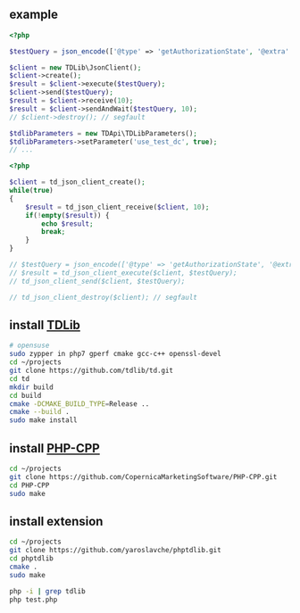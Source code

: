 ## example
```php
<?php

$testQuery = json_encode(['@type' => 'getAuthorizationState', '@extra' => 1.01234]);

$client = new TDLib\JsonClient();
$client->create();
$result = $client->execute($testQuery);
$client->send($testQuery);
$result = $client->receive(10);
$result = $client->sendAndWait($testQuery, 10);
// $client->destroy(); // segfault

$tdlibParameters = new TDApi\TDLibParameters();
$tdlibParameters->setParameter('use_test_dc', true);
// ...
```

```php
<?php

$client = td_json_client_create();
while(true)
{
    $result = td_json_client_receive($client, 10);
    if(!empty($result)) {
        echo $result;
        break;
    }
}

// $testQuery = json_encode(['@type' => 'getAuthorizationState', '@extra' => 1.01234]);
// $result = td_json_client_execute($client, $testQuery);
// td_json_client_send($client, $testQuery);

// td_json_client_destroy($client); // segfault
```

## install [TDLib][1]
```bash
# opensuse
sudo zypper in php7 gperf cmake gcc-c++ openssl-devel
cd ~/projects
git clone https://github.com/tdlib/td.git
cd td
mkdir build
cd build
cmake -DCMAKE_BUILD_TYPE=Release ..
cmake --build .
sudo make install
```

## install [PHP-CPP][2]
```bash
cd ~/projects
git clone https://github.com/CopernicaMarketingSoftware/PHP-CPP.git
cd PHP-CPP
sudo make
```

## install extension
```bash
cd ~/projects
git clone https://github.com/yaroslavche/phptdlib.git
cd phptdlib
cmake .
sudo make

php -i | grep tdlib
php test.php
```
[1]: https://github.com/tdlib/td#building
[2]: http://www.php-cpp.com/documentation/install
